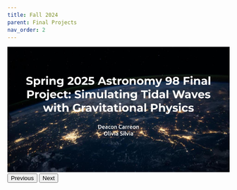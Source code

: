 ```yaml
---
title: Fall 2024
parent: Final Projects
nav_order: 2
---
```


<div id="slider">
  <img id="slide-img" src="/assets/projects/spring-2025/Deacon_Olivia/slide1.jpg" style="max-width: 100%;">
  <br>
  <button onclick="prevSlide()">Previous</button>
  <button onclick="nextSlide()">Next</button>
</div>

<script>
  const slides = [
    "/assets/projects/spring-2025/Deacon_Olivia/slide1.jpg",
   "/assets/projects/spring-2025/Deacon_Olivia/slide2.jpg"
  ];
  let currentIndex = 0;

  function updateSlide() {
    document.getElementById("slide-img").src = slides[currentIndex];
  }

  function nextSlide() {
    if (currentIndex < slides.length - 1) {
      currentIndex++;
      updateSlide();
    }
  }

  function prevSlide() {
    if (currentIndex > 0) {
      currentIndex--;
      updateSlide();
    }
  }
</script>
